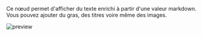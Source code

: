 Ce nœud permet d'afficher du texte enrichi à partir d'une valeur markdown. Vous pouvez ajouter du gras, des titres voire même des images.

![preview](/images/richText/preview.png)
